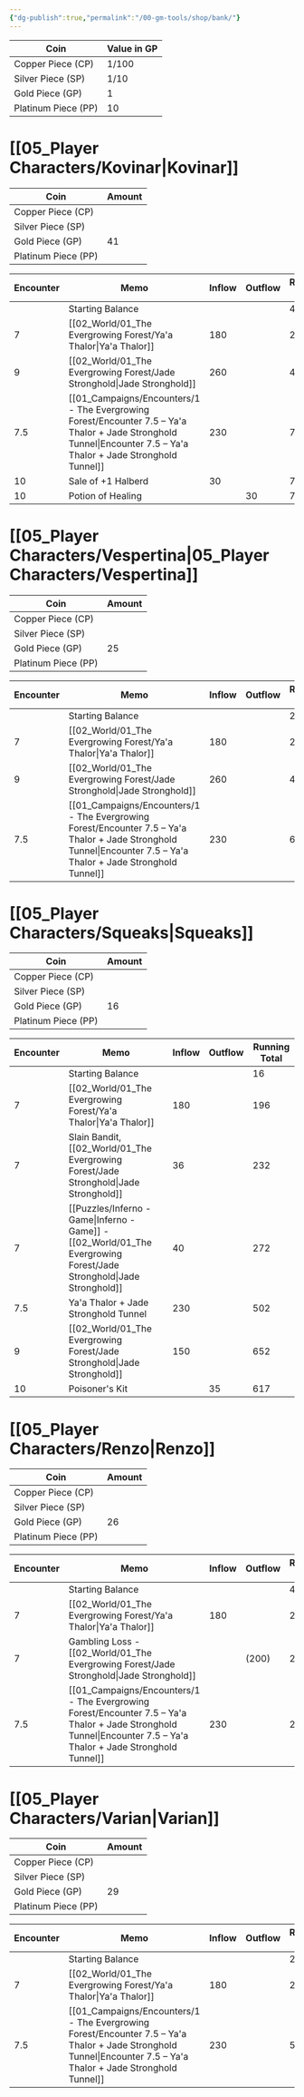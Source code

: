 ```yaml
---
{"dg-publish":true,"permalink":"/00-gm-tools/shop/bank/"}
---
```


| Coin                | Value in GP |
| ------------------- | ----------- |
| Copper Piece (CP)   | 1/100       |
| Silver Piece (SP)   | 1/10        |
| Gold Piece (GP)     | 1           |
| Platinum Piece (PP) | 10          |

# [[05_Player Characters/Kovinar\|Kovinar]]

| Coin                | Amount |
| ------------------- | ------ |
| Copper Piece (CP)   |        |
| Silver Piece (SP)   |        |
| Gold Piece (GP)     | 41     |
| Platinum Piece (PP) |        |

| Encounter | Memo                                                     | Inflow | Outflow | Running Total |
| --------- | -------------------------------------------------------- | ------ | ------- | ------------- |
|           | Starting Balance                                         |        |         | 41            |
| 7         | [[02_World/01_The Evergrowing Forest/Ya'a Thalor\|Ya'a Thalor]]                                          | 180    |         | 221           |
| 9         | [[02_World/01_The Evergrowing Forest/Jade Stronghold\|Jade Stronghold]]                                      | 260    |         | 481           |
| 7.5       | [[01_Campaigns/Encounters/1 - The Evergrowing Forest/Encounter 7.5 – Ya'a Thalor + Jade Stronghold Tunnel\|Encounter 7.5 – Ya'a Thalor + Jade Stronghold Tunnel]] | 230    |         | 711           |
| 10        | Sale of +1 Halberd                                       | 30     |         | 741           |
| 10        | Potion of Healing                                        |        | 30      | 711           |

# [[05_Player Characters/Vespertina\|05_Player Characters/Vespertina]]

| Coin                | Amount |
| ------------------- | ------ |
| Copper Piece (CP)   |        |
| Silver Piece (SP)   |        |
| Gold Piece (GP)     | 25     |
| Platinum Piece (PP) |        |

| Encounter | Memo                                                     | Inflow | Outflow | Running Total |
| --------- | -------------------------------------------------------- | ------ | ------- | ------------- |
|           | Starting Balance                                         |        |         | 25            |
| 7         | [[02_World/01_The Evergrowing Forest/Ya'a Thalor\|Ya'a Thalor]]                                          | 180    |         | 205           |
| 9         | [[02_World/01_The Evergrowing Forest/Jade Stronghold\|Jade Stronghold]]                                      | 260    |         | 465           |
| 7.5       | [[01_Campaigns/Encounters/1 - The Evergrowing Forest/Encounter 7.5 – Ya'a Thalor + Jade Stronghold Tunnel\|Encounter 7.5 – Ya'a Thalor + Jade Stronghold Tunnel]] | 230    |         | 695           |

# [[05_Player Characters/Squeaks\|Squeaks]]

| Coin                | Amount |
| ------------------- | ------ |
| Copper Piece (CP)   |        |
| Silver Piece (SP)   |        |
| Gold Piece (GP)     | 16     |
| Platinum Piece (PP) |        |

| Encounter | Memo                                     | Inflow | Outflow | Running Total |
| --------- | ---------------------------------------- | ------ | ------- | ------------- |
|           | Starting Balance                         |        |         | 16            |
| 7         | [[02_World/01_The Evergrowing Forest/Ya'a Thalor\|Ya'a Thalor]]                          | 180    |         | 196           |
| 7         | Slain Bandit, [[02_World/01_The Evergrowing Forest/Jade Stronghold\|Jade Stronghold]]        | 36     |         | 232           |
| 7         | [[Puzzles/Inferno - Game\|Inferno - Game]] - [[02_World/01_The Evergrowing Forest/Jade Stronghold\|Jade Stronghold]] | 40     |         | 272           |
| 7.5       | Ya'a Thalor + Jade Stronghold Tunnel     | 230    |         | 502           |
| 9         | [[02_World/01_The Evergrowing Forest/Jade Stronghold\|Jade Stronghold]]                      | 150    |         | 652           |
| 10        | Poisoner's Kit                           |        | 35      | 617           |

# [[05_Player Characters/Renzo\|Renzo]]

| Coin                | Amount |
| ------------------- | ------ |
| Copper Piece (CP)   |        |
| Silver Piece (SP)   |        |
| Gold Piece (GP)     | 26     |
| Platinum Piece (PP) |        |

| Encounter | Memo                                                     | Inflow | Outflow | Running Total |
| --------- | -------------------------------------------------------- | ------ | ------- | ------------- |
|           | Starting Balance                                         |        |         | 46            |
| 7         | [[02_World/01_The Evergrowing Forest/Ya'a Thalor\|Ya'a Thalor]]                                          | 180    |         | 226           |
| 7         | Gambling Loss - [[02_World/01_The Evergrowing Forest/Jade Stronghold\|Jade Stronghold]]                      |        | (200)   | 26            |
| 7.5       | [[01_Campaigns/Encounters/1 - The Evergrowing Forest/Encounter 7.5 – Ya'a Thalor + Jade Stronghold Tunnel\|Encounter 7.5 – Ya'a Thalor + Jade Stronghold Tunnel]] | 230    |         | 256           |

# [[05_Player Characters/Varian\|Varian]]

| Coin                | Amount |
| ------------------- | ------ |
| Copper Piece (CP)   |        |
| Silver Piece (SP)   |        |
| Gold Piece (GP)     | 29     |
| Platinum Piece (PP) |        |

| Encounter | Memo                                                     | Inflow | Outflow | Running Total |
| --------- | -------------------------------------------------------- | ------ | ------- | ------------- |
|           | Starting Balance                                         |        |         | 29            |
| 7         | [[02_World/01_The Evergrowing Forest/Ya'a Thalor\|Ya'a Thalor]]                                          | 180    |         | 209           |
| 7.5       | [[01_Campaigns/Encounters/1 - The Evergrowing Forest/Encounter 7.5 – Ya'a Thalor + Jade Stronghold Tunnel\|Encounter 7.5 – Ya'a Thalor + Jade Stronghold Tunnel]] | 230    |         | 539           |
